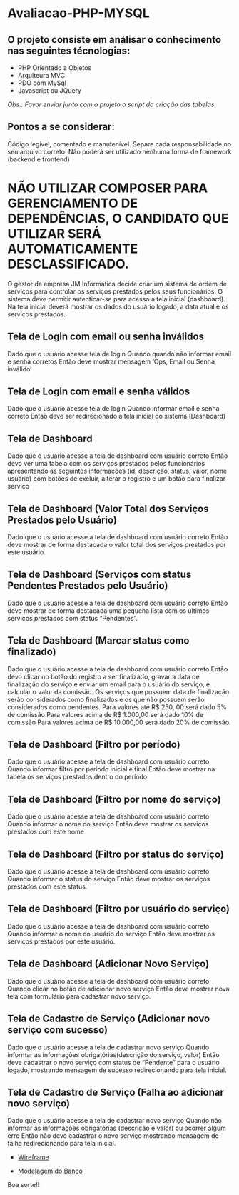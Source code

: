 # Avaliacao-PHP-MYSQL

## O projeto consiste em análisar o conhecimento nas seguintes técnologias:

* PHP Orientado a Objetos
* Arquiteura MVC
* PDO com MySql
* Javascript ou JQuery

*Obs.: Favor enviar junto com o projeto o script da criação das tabelas.*

## Pontos a se considerar:
Código legível, comentado e manutenível.
Separe cada responsabilidade no seu arquivo correto.
Não poderá ser utilizado nenhuma forma de framework (backend e frontend)  

# NÃO UTILIZAR COMPOSER PARA GERENCIAMENTO DE DEPENDÊNCIAS, O CANDIDATO QUE UTILIZAR SERÁ AUTOMATICAMENTE DESCLASSIFICADO.

O gestor da empresa JM Informática decide criar um sistema de ordem de serviços para controlar os serviços prestados pelos seus funcionários. O sistema deve permitir autenticar-se para acesso a tela inicial (dashboard). Na tela inicial deverá mostrar os dados do usuário logado, a data atual e os serviços prestados.

## Tela de Login com email ou senha inválidos
Dado que o usuário acesse tela de login
Quando quando não informar email e senha corretos
Então deve mostrar mensagem ‘Ops, Email ou Senha inválido’

## Tela de Login com email e senha válidos
Dado que o usuário acesse tela de login
Quando informar email e senha correto
Então deve ser redirecionado a tela inicial do sistema (Dashboard)

## Tela de Dashboard
Dado que o usuário acesse a tela de dashboard com usuário correto
Então devo ver uma tabela com os serviços prestados pelos funcionários apresentando as seguintes informações (id, descrição, status, valor, nome usuário) com botões de excluir, alterar o registro e um botão para finalizar serviço


## Tela de Dashboard (Valor Total dos Serviços Prestados pelo Usuário)
Dado que o usuário acesse a tela de dashboard com usuário correto
Então deve mostrar de forma destacada o valor total dos serviços prestados por este usuário.

## Tela de Dashboard (Serviços com status Pendentes Prestados pelo Usuário)
Dado que o usuário acesse a tela de dashboard com usuário correto
Então deve mostrar de forma destacada uma pequena lista com os últimos serviços prestados com status “Pendentes”.

## Tela de Dashboard (Marcar status como finalizado)
Dado que o usuário acesse a tela de dashboard com usuário correto
Então devo clicar no botão do registro a ser finalizado, gravar a data de finalização do serviço e enviar um email para o usuário do serviço, e calcular o valor da comissão. Os serviços que possuem data de finalização serão considerados como finalizados e os que não possuem serão considerados como pendentes.
	Para valores até R$ 250, 00 será dado 5% de comissão
	Para valores acima de R$ 1.000,00 será dado 10% de comissão
	Para valores acima de R$ 10.000,00 será dado 20% de comissão.



## Tela de Dashboard (Filtro por período)
Dado que o usuário acesse a tela de dashboard com usuário correto
Quando informar filtro por período inicial e final
Então deve mostrar na tabela os serviços prestados dentro do período

## Tela de Dashboard (Filtro por nome do serviço)
Dado que o usuário acesse a tela de dashboard com usuário correto
Quando informar o nome do serviço
Então deve mostrar os serviços prestados com este nome

## Tela de Dashboard (Filtro por status do serviço)
Dado que o usuário acesse a tela de dashboard com usuário correto
Quando informar o status do serviço
Então deve mostrar os serviços prestados com este status.

## Tela de Dashboard (Filtro por usuário do serviço)
Dado que o usuário acesse a tela de dashboard com usuário correto
Quando informar o nome do usuário do serviço
Então deve mostrar os serviços prestados por este usuário.

## Tela de Dashboard (Adicionar Novo Serviço)
Dado que o usuário acesse a tela de dashboard com usuário correto
Quando clicar no botão de adicionar novo serviço
Então deve mostrar nova tela com formulário para cadastrar novo serviço.


## Tela de Cadastro de Serviço (Adicionar novo serviço com sucesso)
Dado que o usuário acesse a tela de cadastrar novo serviço
Quando informar as informações obrigatórias(descrição do serviço, valor)
Então deve cadastrar o novo serviço com status de “Pendente” para o usuário logado, mostrando mensagem de sucesso redirecionando para tela inicial.

## Tela de Cadastro de Serviço (Falha ao adicionar novo serviço)
Dado que o usuário acesse a tela de cadastrar novo serviço
Quando não informar as informações obrigatórias (descrição e valor) ou ocorrer algum erro
Então não deve cadastrar o novo serviço mostrando mensagem de falha redirecionando para tela inicial.

- [Wireframe](TesteTitanWireFrame.pdf)

- [Modelagem do Banco](model_teste_titan.pdf)


Boa sorte!!



